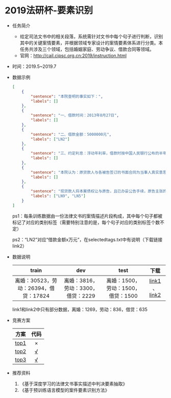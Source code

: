 # 2019法研杯-要素识别

* 任务简介

  * 给定司法文书中的相关段落，系统需针对文书中每个句子进行判断，识别其中的关键案情要素，并根据领域专家设计的案情要素体系进行分类。本任务共涉及三个领域，包括婚姻家庭、劳动争议、借款合同等领域。
  * 官网：http://cail.cipsc.org.cn:2019/instruction.html

* 时间：2019.5~2019.7

* 数据示例

  ```json
  [
      {
          "sentence": "本院查明的事实如下：", 
          "labels": []
      }, 
      {
          "sentence": "一、借款时间：2013年8月27日",
          "labels": []
      }, 
      {
          "sentence": "二、借款金额：5000000元",
          "labels": ["LN2"]
      }, 
      {
          "sentence": "三、约定利息：浮动年利率，借款时按中国人民银行公布的半年期基准年利率5.6%上浮30%，按半年调整，按月结息，结息日为每月的20日，罚息利率为贷款利率150%，对贷款期内不能按期支付的利息按合同利率按月计收复利，贷款逾期后改按合同罚息利率计收复利。", 
          "labels": []
      }, 
      {
          "sentence": "本院认为：原贷款人与各被告签订的书面合同为当事人真实意思表示，合法有效，对当事人具有法律拘束力。", 
          "labels": []
      }, 
      {
          "sentence": "现贷款人将本案债权让与原告，且已办妥公告手续，原告主张的借款本金、利息、罚息及借款利息的复利具有法律依据，本院予以支持。", 
          "labels": ["LN9", "LN5"]
      }
  ]
  ```

  ps1：每条训练数据由一份法律文书的案情描述片段构成，其中每个句子都被标记了对应的类别标签（需要特别注意的是，每个句子对应的类别标签个数不定）  

  ps2：“LN2”对应“借款金额x万元”，在selectedtags.txt中有说明（下载链接link2）

* 数据说明

  |                 train                 |                dev                 |                test                |                             下载                             |
  | :-----------------------------------: | :--------------------------------: | :--------------------------------: | :----------------------------------------------------------: |
  | 离婚：30523，劳动：26394，借贷：17824 | 离婚：3816，劳动：3300，借贷：2229 | 离婚：1500，劳动：1500，借贷：1500 | [link1](https://github.com/huanghuidmml/cail2019_track2/tree/master/data) 、[link2](https://storage.googleapis.com/roberta_zh/roberta_model/data_all.zip) |

  link1和link2中只有部分数据，离婚：1269，劳动：836，借贷：635

* 竞赛方案

  |                             方案                             |                             代码                             |
  | :----------------------------------------------------------: | :----------------------------------------------------------: |
  |  [top1](https://mp.weixin.qq.com/s/YboGAkLQq75NnCOuQRzGrg)   |                              ×                               |
  | [top2](https://github.com/brightmart/multi-label_classification) | [√](https://github.com/brightmart/multi-label_classification) |
  |   [top3](https://github.com/huanghuidmml/cail2019_track2)    |     [√](https://github.com/huanghuidmml/cail2019_track2)     |

* 推荐资料

  1. 《基于深度学习的法律文书事实描述中判决要素抽取》
  2. 《基于预训练语言模型的案件要素识别方法》

